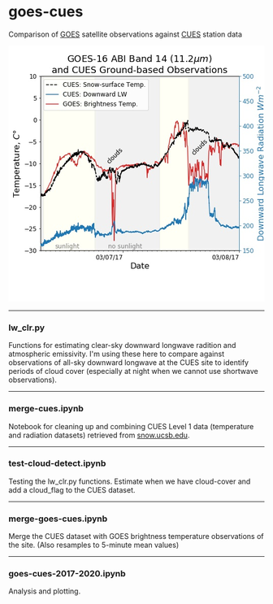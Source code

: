 # goes-cues

Comparison of [GOES](https://www.goes-r.gov/) satellite observations against [CUES](https://snow.ucsb.edu/) station data

![example plot](https://github.com/spestana/goes-cues/blob/master/goes-vs-cues.jpg "example plot")

---

### lw_clr.py

Functions for estimating clear-sky downward longwave radition and atmospheric emissivity. I'm using these here to compare against observations of all-sky downward longwave at the CUES site to identify periods of cloud cover (especially at night when we cannot use shortwave observations).

---

### merge-cues.ipynb

Notebook for cleaning up and combining CUES Level 1 data (temperature and radiation datasets) retrieved from [snow.ucsb.edu](https://snow.ucsb.edu/index.php/query-db/).

---

### test-cloud-detect.ipynb

Testing the lw_clr.py functions. Estimate when we have cloud-cover and add a cloud_flag to the CUES dataset.

---

### merge-goes-cues.ipynb

Merge the CUES dataset with GOES brightness temperature observations of the site. (Also resamples to 5-minute mean values)

---

### goes-cues-2017-2020.ipynb

Analysis and plotting.